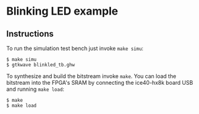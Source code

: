 # Blinking LED example

## Instructions

To run the simulation test bench just invoke `make simu`:
```
$ make simu
$ gtkwave blinkled_tb.ghw
```

To synthesize and build the bitstream invoke `make`. You can load the bitstream into the FPGA's SRAM by connecting the ice40-hx8k board USB and running `make load`:
```
$ make
$ make load
```

